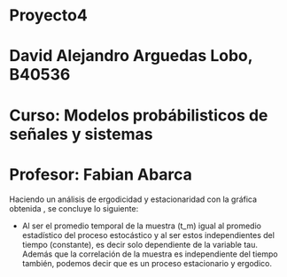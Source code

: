 # Proyecto4

# David Alejandro Arguedas Lobo, B40536

# Curso: Modelos probábilisticos de señales y sistemas

# Profesor: Fabian Abarca




Haciendo un análisis de ergodicidad y estacionaridad con la gráfica obtenida , se concluye lo siguiente:


* Al ser el promedio temporal de la muestra (t_m) igual al promedio estadístico del proceso estocástico y al ser estos independientes del tiempo (constante), es decir  solo dependiente de la variable tau. Además que la correlación de la muestra es independiente del tiempo también, podemos decir que es un proceso estacionario y ergodico.










